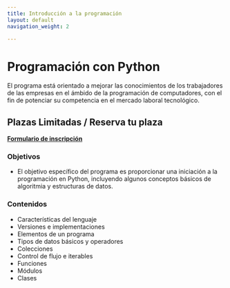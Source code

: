 ```yaml
---
title: Introducción a la programación
layout: default
navigation_weight: 2

---
```


# Programación con Python 

El programa está orientado a mejorar las conocimientos de los trabajadores de las empresas en el ámbido de la programación de computadores, con el fin de potenciar su competencia en el mercado laboral tecnológico.

## Plazas Limitadas / Reserva tu plaza
[**Formulario de inscripción**](https://forms.gle/LTZmEm6vzCd7Bkxq9)

### Objetivos
- El objetivo específico del programa es proporcionar una iniciación a la programación en Python, incluyendo algunos conceptos básicos de algoritmia y estructuras de datos.


### Contenidos
- Características del lenguaje
- Versiones e implementaciones
- Elementos de un programa
- Tipos de datos básicos y operadores
- Colecciones 
- Control de flujo e iterables
- Funciones
- Módulos
- Clases




